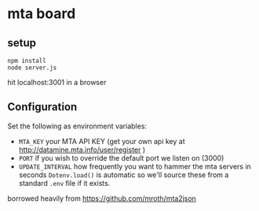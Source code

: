 # mta board

## setup

```
npm install
node server.js
```
hit localhost:3001 in a browser

## Configuration
Set the following as environment variables:

  * `MTA_KEY` your MTA API KEY (get your own api key at http://datamine.mta.info/user/register )
  * `PORT` if you wish to override the default port we listen on (3000)
  * `UPDATE_INTERVAL` how frequently you want to hammer the mta servers in seconds
`Dotenv.load()` is automatic so we'll source these from a standard `.env` file if it exists.

borrowed heavily from https://github.com/mroth/mta2json
